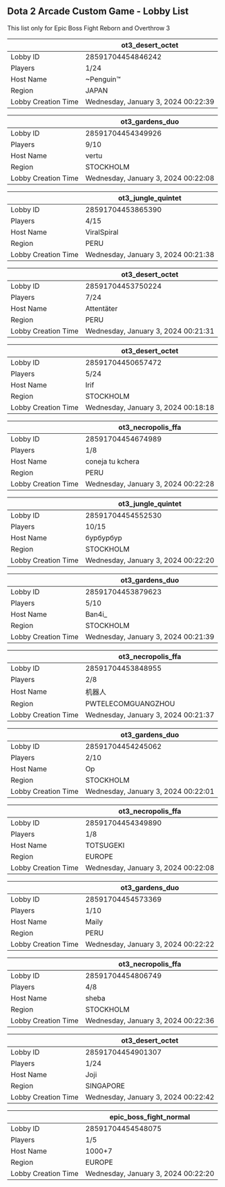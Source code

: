## Dota 2 Arcade Custom Game - Lobby List

This list only for Epic Boss Fight Reborn and Overthrow 3

|  | ot3_desert_octet |
| ------ | ------ |
| Lobby ID | 28591704454846242 |
| Players | 1/24 |
| Host Name | ~Penguin™ |
| Region | JAPAN |
| Lobby Creation Time | Wednesday, January 3, 2024 00:22:39 |


|  | ot3_gardens_duo |
| ------ | ------ |
| Lobby ID | 28591704454349926 |
| Players | 9/10 |
| Host Name | vertu |
| Region | STOCKHOLM |
| Lobby Creation Time | Wednesday, January 3, 2024 00:22:08 |


|  | ot3_jungle_quintet |
| ------ | ------ |
| Lobby ID | 28591704453865390 |
| Players | 4/15 |
| Host Name | ViralSpiral |
| Region | PERU |
| Lobby Creation Time | Wednesday, January 3, 2024 00:21:38 |


|  | ot3_desert_octet |
| ------ | ------ |
| Lobby ID | 28591704453750224 |
| Players | 7/24 |
| Host Name | Attentäter |
| Region | PERU |
| Lobby Creation Time | Wednesday, January 3, 2024 00:21:31 |


|  | ot3_desert_octet |
| ------ | ------ |
| Lobby ID | 28591704450657472 |
| Players | 5/24 |
| Host Name | Irif |
| Region | STOCKHOLM |
| Lobby Creation Time | Wednesday, January 3, 2024 00:18:18 |


|  | ot3_necropolis_ffa |
| ------ | ------ |
| Lobby ID | 28591704454674989 |
| Players | 1/8 |
| Host Name | coneja tu kchera |
| Region | PERU |
| Lobby Creation Time | Wednesday, January 3, 2024 00:22:28 |


|  | ot3_jungle_quintet |
| ------ | ------ |
| Lobby ID | 28591704454552530 |
| Players | 10/15 |
| Host Name | бурбурбур |
| Region | STOCKHOLM |
| Lobby Creation Time | Wednesday, January 3, 2024 00:22:20 |


|  | ot3_gardens_duo |
| ------ | ------ |
| Lobby ID | 28591704453879623 |
| Players | 5/10 |
| Host Name | Ban4i_ |
| Region | STOCKHOLM |
| Lobby Creation Time | Wednesday, January 3, 2024 00:21:39 |


|  | ot3_necropolis_ffa |
| ------ | ------ |
| Lobby ID | 28591704453848955 |
| Players | 2/8 |
| Host Name | 机器人 |
| Region | PWTELECOMGUANGZHOU |
| Lobby Creation Time | Wednesday, January 3, 2024 00:21:37 |


|  | ot3_gardens_duo |
| ------ | ------ |
| Lobby ID | 28591704454245062 |
| Players | 2/10 |
| Host Name | Op |
| Region | STOCKHOLM |
| Lobby Creation Time | Wednesday, January 3, 2024 00:22:01 |


|  | ot3_necropolis_ffa |
| ------ | ------ |
| Lobby ID | 28591704454349890 |
| Players | 1/8 |
| Host Name | TOTSUGEKI |
| Region | EUROPE |
| Lobby Creation Time | Wednesday, January 3, 2024 00:22:08 |


|  | ot3_gardens_duo |
| ------ | ------ |
| Lobby ID | 28591704454573369 |
| Players | 1/10 |
| Host Name | Maily |
| Region | PERU |
| Lobby Creation Time | Wednesday, January 3, 2024 00:22:22 |


|  | ot3_necropolis_ffa |
| ------ | ------ |
| Lobby ID | 28591704454806749 |
| Players | 4/8 |
| Host Name | sheba |
| Region | STOCKHOLM |
| Lobby Creation Time | Wednesday, January 3, 2024 00:22:36 |


|  | ot3_desert_octet |
| ------ | ------ |
| Lobby ID | 28591704454901307 |
| Players | 1/24 |
| Host Name | Joji |
| Region | SINGAPORE |
| Lobby Creation Time | Wednesday, January 3, 2024 00:22:42 |


|  | epic_boss_fight_normal |
| ------ | ------ |
| Lobby ID | 28591704454548075 |
| Players | 1/5 |
| Host Name | 1000+7 |
| Region | EUROPE |
| Lobby Creation Time | Wednesday, January 3, 2024 00:22:20 |


